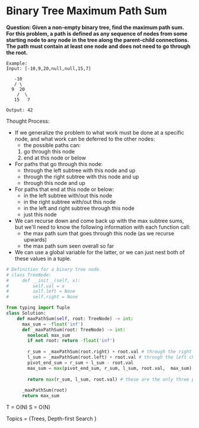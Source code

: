 # Binary Tree Maximum Path Sum

<b>Question: Given a non-empty binary tree, find the maximum path sum. For this problem, a path is defined as any sequence of nodes from some starting node to any node in the tree along the parent-child connections. The path must contain at least one node and does not need to go through the root.</b>

```
Example:
Input: [-10,9,20,null,null,15,7]

   -10
   / \
  9  20
    /  \
   15   7

Output: 42
```

Thought Process:
* If we generalize the problem to what work must be done at a specific node, and what work can be deferred to the other nodes:
  * the possible paths can:
  1. go through this node
  2. end at this node or below
* For paths that go through this node:
  * through the left subtree with this node and up
  * through the right subtree with this node and up
  * through this node and up
* For paths that end at this node or below:
  * in the left subtree with/out this node
  * in the right subtree with/out this node
  * in the left and right subtree through this node
  * just this node
* We can recurse down and come back up with the max subtree sums, but we'll need to know the following information with each function call:
  * the max path sum that goes through this node (as we recurse upwards)
  * the max path sum seen overall so far
* We can use a global variable for the latter, or we can just nest both of these values in a tuple.

```python
# Definition for a binary tree node.
# class TreeNode:
#     def __init__(self, x):
#         self.val = x
#         self.left = None
#         self.right = None

from typing import Tuple
class Solution:
    def maxPathSum(self, root: TreeNode) -> int:
      max_sum = -float('inf')     
      def _maxPathSum(root: TreeNode) -> int:
        nonlocal max_sum
        if not root: return -float('inf')
        
        r_sum = _maxPathSum(root.right) + root.val # through the right child (the non-include this node case caught by the right-child)
        l_sum = _maxPathSum(root.left) + root.val # through the left child (the non-include this node case caught by the left-child)
        pivot_end_sum = r_sum + l_sum - root.val        
        max_sum = max(pivot_end_sum, r_sum, l_sum, root.val,  max_sum)
        
        return max(r_sum, l_sum, root.val) # these are the only three paths that can propagate up
        
      _maxPathSum(root)
      return max_sum
```

T = O(N)
S = O(N)

Topics = {Trees, Depth-first Search }
  
  

